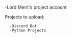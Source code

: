 -Lord Merit's project account 

Projects to upload:

      -Discord Bot
      -Python Projects
      
      
